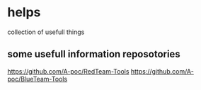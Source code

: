 # helps
collection of usefull things


## some usefull information reposotories

https://github.com/A-poc/RedTeam-Tools
https://github.com/A-poc/BlueTeam-Tools
